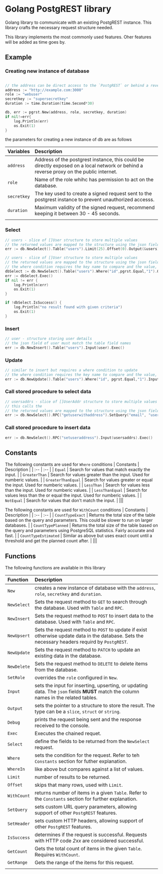 # Golang PostgREST library

Golang library to communicate with an existing PostgREST instance. This library crafts the necessary 
request structure needed.

This library implements the most commonly used features. Oher features will be added as time goes by.


## Example

### Creating new instance of database
```go

// the address can be direct access to the `PostgREST` or behind a reverse proxy.
address := "http://example.com:3000"
role := "webuser"
secretkey := "supersecretkey"
duration := time.Duration(time.Second*30)

db, err := pgrst.New(address, role, secretkey, duration)
if nil!=err{
    log.Println(err)
    os.Exit(1)
}

```

the parameters for creating a new instance of db are as follows

| Variables | Description | 
| :-- | :-- |
| `address` | Address of the postgrest instance, this could be directly exposed on a local network or behind a reverse proxy on the public internet. |
| `role` | Name of the role whihc has permission to act on the database. |
| `secretkey` | The key used to create a signed request sent to the postgrest instance to prevent unauthorized accesss. |
| `duration` | Maximum validity of the signed request, recommend keeping it between 30 - 45 seconds. |
|||


### Select 
```go
// users - slice of []User structure to store multiple values
// the returned values are mapped to the structure using the json field name
err := db.NewSelect().Table("users").Limit(25).Offset(0).Output(&users).Exec()
```

```go
// users - slice of []User structure to store multiple values
// the returned values are mapped to the structure using the json field name
// the where condition requires the key name to compare and the value, even for an numeric value, it must be sent as a string
dbSelect := db.NewSelect().Table("users").Where("id",pgrst.Equal,"1").Output(&users)
err := dbSelect.Exec()
if nil != err {
    log.Println(err)
    os.Exit(1)
}

if !dbSelect.IsSuccess() {
    log.Println("no result found with given criteria")
    os.Exit(1)
}

```


### Insert 
```go
// user - structure storing user details
// the json field of user must match the table field names
err := db.NewInsert().Table("users").Input(user).Exec()
```


### Update 
```go
// similar to insert but requires a where condition to update
// the where condition requires the key name to compare and the value, even for an numeric value, it must be sent as a string
err := db.NewUpdate().Table("users").Where("id", pgrst.Equal,"1").Input(user).Exec()
```


### Call stored procedure to select data 
```go
// usersaddrs - slice of []UserAddr structure to store multiple values
// this calls the 
// the returned values are mapped to the structure using the json field name
err := db.NewSelect().RPC("getuserwithaddress").SetQuery("email", "user@example.com").Output(&usersaddrs).Exec()
```


### Call stored procedure to insert data 
```go
err := db.NewSelect().RPC("setuseraddress").Input(usersaddrs).Exec()
```


## Constants

The following constants are used for `Where` conditions
| Constants | Description | 
| :-- | :-- |
| `Equal` | Search for values that match exactly the input. |
| `GreaterThan` | Search for values greater than the input. Used for numberic values. |
| `GreaterThanEqual` | Search for values greater or equal the input. Used for numberic values. |
| `LessThan` | Search for values less than the input. Used for numberic values. |
| `LessThanEqual` | Search for values less than the or equal the input. Used for numberic values. |
| `NotEqual` | Search for values that don't match the input. |
|||

The following constants are used for `WithCount` conditions
| Constants | Description | 
| :-- | :-- |
| `CountTypeExact` | Returns the total size of the table based on the query and parameters. This could be slower to run on larger databases. |
| `CountTypePlanned` | Returns the total size of the table based on the query and parameters using PostgreSQL statistics. Fairly accurate and fast. |
| `CountTypeEstimated` | Similar as above but uses exact count until a threshold and get the planned count after. |
|||

## Functions

The following functions are available in this library

| Function | Description |
| :-- | :-- |
| `New` | creates a new instance of database with the `address`, `role`, `secretkey` and `duration`. |
| `NewSelect` | Sets the request method to `GET` to search through the database. Used with `Table` and `RPC`. |
| `NewInsert` | Sets the request method to `POST` to insert data to the database.  Used with `Table` and `RPC`. |
| `NewUpsert` | Sets the request method to `POST` to update if exist otherwise update data in the database. Sets the necessary headers requird by `PostgREST`. |
| `NewUpdate` | Sets the request method to `PATCH` to update an existing data in the database. |
| `NewDelete` | Sets the request method to `DELETE` to delete items from the database. |
| `SetRole` | overrides the `role` configured in `New`.  |
| `Input` | sets the input for inserting, upserting, or updating data. The `json` fields **MUST** match the column names in the related tables.  |
| `Output` | sets the pointer to a structure to store the result. The type can be a `slice`, `struct` or `string`. |
| `Debug` | prints the request being sent and the response received to the console. |
| `Exec` | Executes the chained requet.  |
| `Select` | define the fields to be returned from the `NewSelect` request.  |
| `Where` | sets the condition for the request. Refer to teh `Constants` section for futher explanation.  |
| `WhereIn` | like above but compares against a list of values. |
| `Limit` | number of results to be returned. |
| `Offset` | skips that many rows, used with `Limit`. |
| `WithCount` | returns number of items in a given `Table`. Refer to the `Constants` section for further explanation.  |
| `SetQuery` | sets custom URL query parameters, allowing support of other `PostgREST` features. |
| `SetHeader` | sets custom HTTP headers, allowing support of other `PostgREST` features. |
| `IsSuccess` | determines if the request is successful. Requests with HTTP code *2xx* are considered successful.  |
| `GetCount` | Gets the total count of items in the given `Table`. Requires `WithCount`. |
| `GetRange` | Gets the range of the items for this request. |
|||

